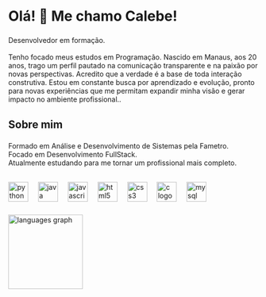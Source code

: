<h1 align="left">Olá! 👋 Me chamo Calebe!</h1>

###

<p align="left">Desenvolvedor em formação.<br><br>Tenho focado meus estudos em Programação.
 Nascido em Manaus, aos 20 anos, trago um perfil pautado na comunicação transparente e na paixão por novas perspectivas. Acredito que a verdade é a base de toda interação construtiva. Estou em constante busca por aprendizado e evolução, pronto para novas experiências que me permitam expandir minha visão e gerar impacto no ambiente profissional..</p>

###

<h2 align="left">Sobre mim</h2>

###

<p align="left"> Formado em Análise e Desenvolvimento de Sistemas pela Fametro.<br> Focado em Desenvolvimento FullStack.<br> Atualmente estudando para me tornar um profissional mais completo.</p>

###

<h2 align="left"></h2>

###

<div align="left">
  <img src="https://cdn.jsdelivr.net/gh/devicons/devicon/icons/python/python-original.svg" height="40" alt="python logo"  />
  <img width="12" />
  <img src="https://cdn.jsdelivr.net/gh/devicons/devicon/icons/java/java-original.svg" height="40" alt="java logo"  />
  <img width="12" />
  <img src="https://cdn.jsdelivr.net/gh/devicons/devicon/icons/javascript/javascript-original.svg" height="40" alt="javascript logo"  />
  <img width="12" />
  <img src="https://cdn.jsdelivr.net/gh/devicons/devicon/icons/html5/html5-original.svg" height="40" alt="html5 logo"  />
  <img width="12" />
  <img src="https://cdn.jsdelivr.net/gh/devicons/devicon/icons/css3/css3-original.svg" height="40" alt="css3 logo"  />
  <img width="12" />
  <img src="https://cdn.jsdelivr.net/gh/devicons/devicon/icons/c/c-original.svg" height="40" alt="c logo"  />
  <img width="12" />
  <img src="https://cdn.jsdelivr.net/gh/devicons/devicon/icons/mysql/mysql-original.svg" height="40" alt="mysql logo"  />
  <img width="12" />
</div>

###

<div align="left">
  <img src="https://github-readme-stats.vercel.app/api/top-langs?username=calebelouger&locale=pt-br&hide_title=false&layout=compact&card_width=320&langs_count=6&theme=tokyonight&hide_border=false&order=2" height="150" alt="languages graph"  />
</div>

###

